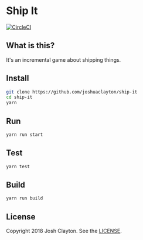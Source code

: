 # Ship It

[![CircleCI](https://circleci.com/gh/joshuaclayton/ship-it.svg?style=svg)](https://circleci.com/gh/joshuaclayton/ship-it)

## What is this?

It's an incremental game about shipping things.

## Install

```sh
git clone https://github.com/joshuaclayton/ship-it
cd ship-it
yarn
```

## Run

```sh
yarn run start
```

## Test

```sh
yarn test
```

## Build

```sh
yarn run build
```

## License


Copyright 2018 Josh Clayton. See the [LICENSE](LICENSE).
